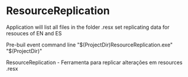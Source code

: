 ResourceReplication
===================

Application will list all files in the folder .resx set replicating data for resouces of EN and ES

Pre-buil event command line
"$(ProjectDir)ResourceReplication.exe" "$(ProjectDir)\"

ResourceReplication - Ferramenta para replicar alterações em resources .resx
